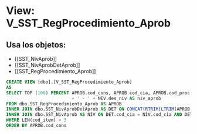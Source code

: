 # View: V_SST_RegProcedimiento_Aprob

## Usa los objetos:
- [[SST_NivAprob]]
- [[SST_NivAprobDetAprob]]
- [[SST_RegProcedimiento_Aprob]]

```sql
CREATE VIEW [dbo].[V_SST_RegProcedimiento_Aprob]
AS
SELECT TOP (100) PERCENT APROB.cod_cons, APROB.cod_cia, APROB.cod_proc, APROB.fecha, APROB.tip_doc, APROB.fch_rev, APROB.aprobador, APROB.observa, APROB.cod_est_apro, RTRIM(DET.niv_aprob) 
                         + ' - ' + NIV.des_niv AS niv_aprob
FROM dbo.SST_RegProcedimiento_Aprob AS APROB
INNER JOIN dbo.SST_NivAprobDetAprob AS DET ON CONCAT(RTRIM(LTRIM(APROB.cod_cia)), '*', RTRIM(LTRIM(APROB.cod_proc)), '*', RTRIM(LTRIM(CONVERT(CHAR, APROB.fecha, 103))), '*', RTRIM(LTRIM(APROB.tip_doc))) = DET.llave AND APROB.aprobador = DET.cod_emp
INNER JOIN dbo.SST_NivAprob AS NIV ON DET.cod_cia = NIV.cod_cia AND DET.niv_aprob = NIV.niv_aprob
WHERE LEN(cod_item) < 3
ORDER BY APROB.cod_cons
```
